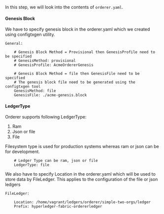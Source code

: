 In this step, we will look into the contents of `orderer.yaml`.


#### Genesis Block
We have to specify genesis block in the orderer.yaml which we created using configtxgen utility. 

```
General:

    # Genesis Block Method = Provisional then GenesisProfile need to be specified 
    # GenesisMethod: provisional
    # GenesisProfile: AcmeOrdererGenesis

    # Genesis Block Method = file then GenesisFile need to be specified 
    # The genesis block file need to be generated using the configtxgen tool
    GenesisMethod: file
    GenesisFile: ./acme-genesis.block

```

#### LedgerType
Orderer supports following LedgerType:
1. Ram
2. Json or file
3. File

Filesystem type is used for production systems whereas ram or json can be for development.

```
    # Ledger Type can be ram, json or file
    LedgerType: file

```

We also have to specify Location in the orderer.yaml which will be used to store data by FileLedger. This applies to the configuration of the file or json ledgers

```
FileLedger:

    Location: /home/vagrant/ledgers/orderer/simple-two-orgs/ledger
    Prefix: hyperledger-fabric-ordererledger    
```
